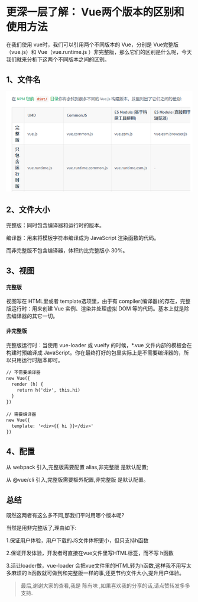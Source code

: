 
# 更深一层了解： Vue两个版本的区别和使用方法

  在我们使用  vue时，我们可以引用两个不同版本的 Vue，分别是 Vue完整版（vue.js）和 Vue（vue.runtime.js	）非完整版，那么它们的区别是什么呢，今天我们就来分析下这两个不同版本之间的区别。

## 1、文件名
![vue 两种文件名](assets/image/vue.png)

## 2、文件大小

完整版：同时包含编译器和运行时的版本。

编译器：用来将模板字符串编译成为 JavaScript 渲染函数的代码。

而非完整版不包含编译器，体积约比完整版小 30%。

## 3、视图
#### 完整版
视图写在 HTML里或者 template选项里，由于有 compiler(编译器)的存在，完整版运行时：用来创建 Vue 实例、渲染并处理虚拟 DOM 等的代码。基本上就是除去编译器的其它一切。
#### 非完整版
完整版运行时：当使用 vue-loader 或 vueify 的时候，*.vue 文件内部的模板会在构建时预编译成 JavaScript。你在最终打好的包里实际上是不需要编译器的，所以只用运行时版本即可。
```
// 不需要编译器
new Vue({
  render (h) {
    return h('div', this.hi)
  }
})

// 需要编译器
new Vue({
  template: '<div>{{ hi }}</div>'
})
```
## 4、配置
从 webpack 引入,完整版需要配置 alias,非完整版 是默认配置;

从 @vue/cli 引入,完整版需要额外配置,非完整版 是默认配置。

## 总结
既然这两者有这么多不同,那我们平时用哪个版本呢?

当然是用非完整版了,理由如下:

1.保证用户体验，用户下载的JS文件体积更小，但只支持h函数

2.保证开发体验，开发者可直接在vue文件里写HTML标签，而不写 h函数

3.活让loader做，vue-loader 会把vue文件里的HTML转为h函数,这样我不用写太多麻烦的 h函数就可做到和完整版一样的事,还更节约文件大小,提升用户体验。

> 最后,谢谢大家的查看,我是  陈有味  ,如果喜欢我的分享的话,请点赞转发多多支持.
